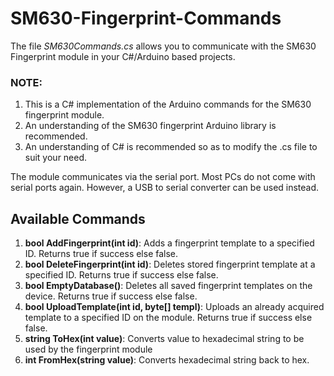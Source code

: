 # SM630-Fingerprint-Commands

The file *SM630Commands.cs* allows you to communicate with the SM630 Fingerprint module in your C#/Arduino based projects.

### NOTE: 
1. This is a C# implementation of the Arduino commands for the SM630 fingerprint module. 
2. An understanding of the SM630 fingerprint Arduino library is recommended. 
3. An understanding of C# is recommended so as to modify the .cs file to suit your need.

The module communicates via the serial port.
Most PCs do not come with serial ports again. However, a USB to serial converter can be used instead.

## Available Commands
1. **bool AddFingerprint(int id)**: Adds a fingerprint template to a specified ID. Returns true if success else false.
2. **bool DeleteFingerprint(int id)**: Deletes stored fingerprint template at a specified ID. Returns true if success else false.
3. **bool EmptyDatabase()**: Deletes all saved fingerprint templates on the device. Returns true if success else false.
4. **bool UploadTemplate(int id, byte[] templ)**: Uploads an already acquired template to a specified ID on the module. Returns true if success else false.
5. **string ToHex(int value)**: Converts value to hexadecimal string to be used by the fingerprint module
6. **int FromHex(string value)**: Converts hexadecimal string back to hex.
